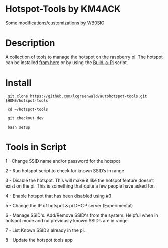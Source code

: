 # Hotspot-Tools by KM4ACK
Some modifications/customizations by WB0SIO

# Description

A collection of tools to manage the hotspot on the raspberry pi.
The hotspot can be installed [from here](https://youtu.be/qMT-0mz1lkI)
or by using the [Build-a-Pi](https://github.com/km4ack/pi-build) script.

# Install

     git clone https://github.com/lcgreenwald/autohotspot-tools.git $HOME/hotspot-tools 

     cd ~/hotspot-tools

     git checkout dev

     bash setup

# Tools in Script

1 - Change SSID name and/or password for the hotspot 

2 - Run hotspot script to check for known SSID’s in range

3 - Disable the hotspot. This will make it like the hotspot feature doesn’t exist on the pi. This is something that quite a few people have asked for.

4 - Enable hotspot that has been disabled using #3

5 - Change the IP of hotspot & pi DHCP server (Experimental)

6 - Manage SSID's. Add/Remove SSID's from the system. Helpful when in hotspot mode and no previously known SSID’s are in range.

7 - List Known SSID’s already in the pi.

8 - Update the hotspot tools app

